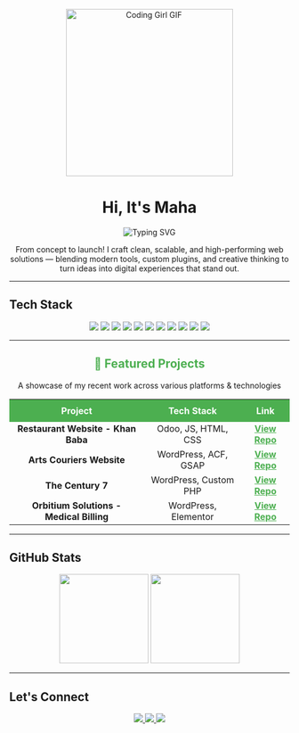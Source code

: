 <p align="center">
  <img src="https://media3.giphy.com/media/v1.Y2lkPTc5MGI3NjExbnhib21rdXMxanE5eHJ2MDJzMWJ4d2Zod3dmemYyYjJid2g5NGplMSZlcD12MV9pbnRlcm5hbF9naWZfYnlfaWQmY3Q9Zw/26tn33aiTi1jkl6H6/giphy.gif" width="300" alt="Coding Girl GIF">
</p>
<!-- Profile README for Maha Naeem -->

<h1 align="center">Hi, It's Maha</h1>
<p align="center">
  <img src="https://readme-typing-svg.herokuapp.com?font=Lexend&weight=500&size=22&pause=1000&color=08CB00&center=true&vCenter=true&width=550&lines=MERN+Stack+%7C+React+%26+Node.js;Wordpress+%7C+Custom+Themes+%7C+Plugins;Odoo+%7C+Shopify+%7C+Webflow;Pixel-perfect+%26+Responsive+Designs" alt="Typing SVG" />
</p>

<p align="center">
  From concept to launch! I craft clean, scalable, and high-performing web solutions — blending modern tools, custom plugins, and creative thinking to turn ideas into digital experiences that stand out.
</p>

---

## Tech Stack

<p align="center">
  <img src="https://img.shields.io/badge/MongoDB-4EA94B?style=for-the-badge&logo=mongodb&logoColor=white" />
  <img src="https://img.shields.io/badge/Express.js-000000?style=for-the-badge&logo=express&logoColor=white" />
  <img src="https://img.shields.io/badge/React-61DAFB?style=for-the-badge&logo=react&logoColor=black" />
  <img src="https://img.shields.io/badge/Node.js-339933?style=for-the-badge&logo=node.js&logoColor=white" />
  <img src="https://img.shields.io/badge/WordPress-21759B?style=for-the-badge&logo=wordpress&logoColor=white" />
  <img src="https://img.shields.io/badge/Shopify-7AB55C?style=for-the-badge&logo=shopify&logoColor=white" />
  <img src="https://img.shields.io/badge/Strapi-2E7EEA?style=for-the-badge&logo=strapi&logoColor=white" />
  <img src="https://img.shields.io/badge/Webflow-4353FF?style=for-the-badge&logo=webflow&logoColor=white" />
  <img src="https://img.shields.io/badge/Bootstrap-7952B3?style=for-the-badge&logo=bootstrap&logoColor=white" />
  <img src="https://img.shields.io/badge/GSAP-88CE02?style=for-the-badge&logo=greensock&logoColor=black" />
  <img src="https://img.shields.io/badge/Odoo-714B67?style=for-the-badge&logo=odoo&logoColor=white" />
</p>

---

<h2 align="center" style="color:#4CAF50;">🌟 Featured Projects</h2>

<p align="center">A showcase of my recent work across various platforms & technologies</p>

<table align="center">
  <tr>
    <th style="text-align:center; background-color:#4CAF50; color:white; padding:10px;">Project</th>
    <th style="text-align:center; background-color:#4CAF50; color:white; padding:10px;">Tech Stack</th>
    <th style="text-align:center; background-color:#4CAF50; color:white; padding:10px;">Link</th>
  </tr>
  <tr>
    <td align="center"><b>Restaurant Website - Khan Baba</b></td>
    <td align="center">Odoo, JS, HTML, CSS</td>
    <td align="center"><a href="#" style="color:#4CAF50; font-weight:bold;">View Repo</a></td>
  </tr>
  <tr>
    <td align="center"><b>Arts Couriers Website</b></td>
    <td align="center">WordPress, ACF, GSAP</td>
    <td align="center"><a href="#" style="color:#4CAF50; font-weight:bold;">View Repo</a></td>
  </tr>
  <tr>
    <td align="center"><b>The Century 7</b></td>
    <td align="center">WordPress, Custom PHP</td>
    <td align="center"><a href="#" style="color:#4CAF50; font-weight:bold;">View Repo</a></td>
  </tr>
  <tr>
    <td align="center"><b>Orbitium Solutions - Medical Billing</b></td>
    <td align="center">WordPress, Elementor</td>
    <td align="center"><a href="#" style="color:#4CAF50; font-weight:bold;">View Repo</a></td>
  </tr>
</table>

---

## GitHub Stats

<p align="center">
  <img height="160" src="https://github-readme-stats.vercel.app/api?username=mahanaeem&show_icons=true&theme=tokyonight" />
  <img height="160" src="https://github-readme-stats.vercel.app/api/top-langs/?username=mahanaeem&layout=compact&theme=tokyonight" />
</p>

---

## Let's Connect

<p align="center">
  <a href="https://www.linkedin.com/in/mahanaeem/" target="_blank">
    <img src="https://img.shields.io/badge/LinkedIn-0A66C2?style=for-the-badge&logo=linkedin&logoColor=white" />
  </a>
  <a href="mailto:mahagul2592000@gmail.com">
    <img src="https://img.shields.io/badge/Email-D14836?style=for-the-badge&logo=gmail&logoColor=white" />
  </a>
  <a href="https://github.com/mahanaeem">
    <img src="https://img.shields.io/badge/GitHub-181717?style=for-the-badge&logo=github&logoColor=white" />
  </a>
</p>
